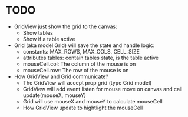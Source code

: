 # TODO
  - GridView just show the grid to the canvas:
    + Show tables
    + Show if a table active
  - Grid (aka model Grid) will save the state and handle logic:
    + constants: MAX_ROWS, MAX_COLS, CELL_SIZE
    + attributes tables: contain tables state, is the table active
    + mouseCell.col: The column of the mouse is on
    + mouseCell.row: The row of the mouse is on
  - How GridView and Grid communicate?
    + The GridView will accept prop grid (type Grid model)
    + GridView will add event listen for mouse move on canvas and call update(mouseX, mouseY)
    + Grid will use mouseX and mouseY to calculate mouseCell
    + How GridView update to hightlight the mouseCell
